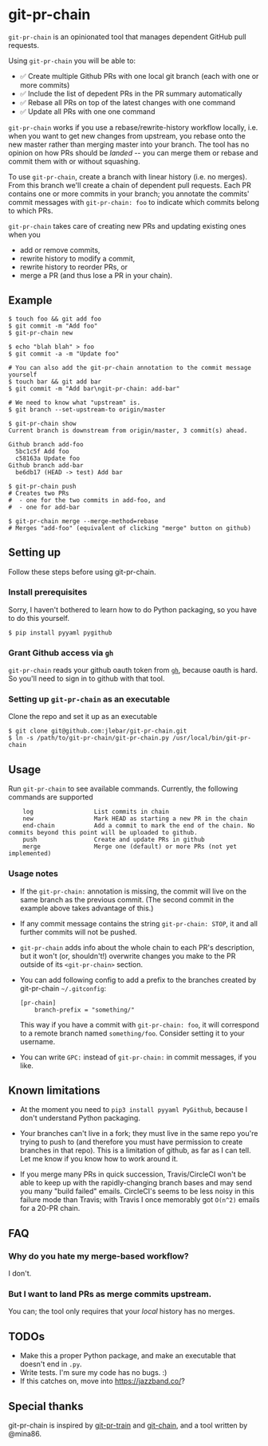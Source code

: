 # git-pr-chain

`git-pr-chain` is an opinionated tool that manages dependent GitHub pull
requests.

Using `git-pr-chain` you will be able to:

- ✅ Create multiple Github PRs with one local git branch (each with one or more commits)
- ✅ Include the list of depedent PRs in the PR summary automatically
- ✅ Rebase all PRs on top of the latest changes with one command
- ✅ Update all PRs with one one command

`git-pr-chain` works if you use a rebase/rewrite-history workflow locally, i.e.
when you want to get new changes from upstream, you rebase onto the new master
rather than merging master into your branch.  The tool has no opinion on how PRs
should be *landed* -- you can merge them or rebase and commit them with or
without squashing.

To use `git-pr-chain`, create a branch with linear history (i.e. no merges).
From this branch we'll create a chain of dependent pull requests.  Each PR
contains one or more commits in your branch; you annotate the commits' commit
messages with `git-pr-chain: foo` to indicate which commits belong to which PRs.

`git-pr-chain` takes care of creating new PRs and updating existing ones when
you

 - add or remove commits,
 - rewrite history to modify a commit,
 - rewrite history to reorder PRs, or
 - merge a PR (and thus lose a PR in your chain).

## Example

```
$ touch foo && git add foo
$ git commit -m "Add foo"
$ git-pr-chain new

$ echo "blah blah" > foo
$ git commit -a -m "Update foo"

# You can also add the git-pr-chain annotation to the commit message yourself
$ touch bar && git add bar
$ git commit -m "Add bar\ngit-pr-chain: add-bar"

# We need to know what "upstream" is.
$ git branch --set-upstream-to origin/master

$ git-pr-chain show
Current branch is downstream from origin/master, 3 commit(s) ahead.

Github branch add-foo
  5bc1c5f Add foo
  c58163a Update foo
Github branch add-bar
  be6db17 (HEAD -> test) Add bar

$ git-pr-chain push
# Creates two PRs
#  - one for the two commits in add-foo, and
#  - one for add-bar

$ git-pr-chain merge --merge-method=rebase
# Merges "add-foo" (equivalent of clicking "merge" button on github)
```

## Setting up

Follow these steps before using git-pr-chain.

### Install prerequisites

Sorry, I haven't bothered to learn how to do Python packaging, so you have to do
this yourself.

```
$ pip install pyyaml pygithub
```

### Grant Github access via `gh`
   `git-pr-chain` reads your github oauth token from
   [`gh`](https://github.com/cli/cli), because oauth is hard.  So you'll need to
   sign in to github with that tool.

### Setting up `git-pr-chain` as an executable

Clone the repo and set it up as an executable
```
$ git clone git@github.com:jlebar/git-pr-chain.git
$ ln -s /path/to/git-pr-chain/git-pr-chain.py /usr/local/bin/git-pr-chain
```

## Usage

Run `git-pr-chain` to see available commands. Currently, the following commands are supported

```
    log                 List commits in chain
    new                 Mark HEAD as starting a new PR in the chain
    end-chain           Add a commit to mark the end of the chain. No commits beyond this point will be uploaded to github.
    push                Create and update PRs in github
    merge               Merge one (default) or more PRs (not yet implemented)
```

### Usage notes

 * If the `git-pr-chain:` annotation is missing, the commit will live on the
   same branch as the previous commit.  (The second commit in the example above
   takes advantage of this.)

 * If any commit message contains the string `git-pr-chain: STOP`, it and all
   further commits will not be pushed.

 * `git-pr-chain` adds info about the whole chain to each PR's description, but
   it won't (or, shouldn't!) overwrite changes you make to the PR outside of its
   `<git-pr-chain>` section.

 * You can add following config to add a prefix to the branches created by git-pr-chain
   `~/.gitconfig`:

   ```
   [pr-chain]
       branch-prefix = "something/"
   ```

   This way if you have a commit with `git-pr-chain: foo`, it will correspond to
   a remote branch named `something/foo`. Consider setting it to your
   username.

 * You can write `GPC:` instead of `git-pr-chain:` in commit messages, if you
   like.

## Known limitations

 * At the moment you need to `pip3 install pyyaml PyGithub`, because I don't
   understand Python packaging.

 * Your branches can't live in a fork; they must live in the same repo you're
   trying to push to (and therefore you must have permission to create branches
   in that repo).  This is a limitation of github, as far as I can tell.  Let me
   know if you know how to work around it.

 * If you merge many PRs in quick succession, Travis/CircleCI won't be able to
   keep up with the rapidly-changing branch bases and may send you many "build
   failed" emails.  CircleCI's seems to be less noisy in this failure mode than
   Travis; with Travis I once memorably got `O(n^2)` emails for a 20-PR chain.

## FAQ

### Why do you hate my merge-based workflow?

I don't.

### But I want to land PRs as merge commits upstream.

You can; the tool only requires that your *local* history has no merges.

## TODOs

 - Make this a proper Python package, and make an executable that doesn't end in
   `.py`.
 - Write tests.  I'm sure my code has no bugs.  :)
 - If this catches on, move into https://jazzband.co/?

## Special thanks

git-pr-chain is inspired by [git-pr-train](https://github.com/realyze/pr-train)
and [git-chain](https://github.com/Shopify/git-chain), and a tool written by
@mina86.
